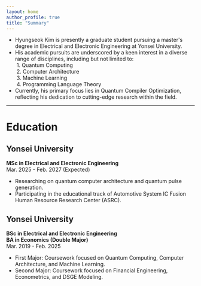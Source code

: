 ```yaml
---
layout: home
author_profile: true
title: "Summary"
---
```



- Hyungseok Kim is presently a graduate student pursuing a master's degree in Electrical and Electronic Engineering at Yonsei University.
- His academic pursuits are underscored by a keen interest in a diverse range of disciplines, including but not limited to:
<br/>&nbsp;1. Quantum Computing
<br/>&nbsp;2. Computer Architecture
<br/>&nbsp;3. Machine Learning
<br/>&nbsp;4. Programming Language Theory
- Currently, his primary focus lies in Quantum Compiler Optimization, reflecting his dedication to cutting-edge research within the field.

---

Education
===========

Yonsei University <a href="https://www.yonsei.ac.kr/sites/en_sc/index.do" target="_blank"><i class="fa fa-house" title="Website"></i></a>
-----------

**MSc in Electrical and Electronic Engineering**
<br>Mar. 2025 - Feb. 2027 (Expected)

- Researching on quantum computer architecture and quantum pulse generation.
- Participating in the educational track of Automotive System IC Fusion Human Resource Research Center (ASRC). <a href="http://asrc.yonsei.ac.kr/index.php" target="_blank"><i class="fa fa-link" title="Website"></i></a>



Yonsei University <a href="https://www.yonsei.ac.kr/sites/en_sc/index.do" target="_blank"><i class="fa fa-house" title="Website"></i></a>
-----------

**BSc in Electrical and Electronic Engineering**
<br>**BA in Economics (Double Major)**
<br>Mar. 2019 - Feb. 2025

- First Major: Coursework focused on Quantum Computing, Computer Architecture, and Machine Learning.
- Second Major: Coursework focused on Financial Engineering, Econometrics, and DSGE Modeling.